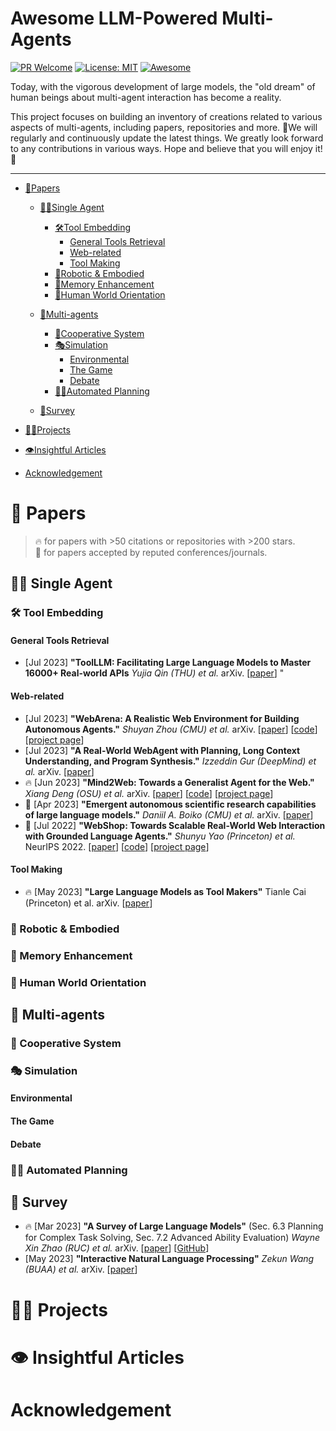 # Awesome LLM-Powered Multi-Agents

[![PR Welcome](https://img.shields.io/badge/PRs-welcome-brightgreen)](https://github.com/xinminghou2002/awesome-llm-powered-multi-agents/pulls)
[![License: MIT](https://img.shields.io/badge/License-MIT-yellow.svg)](LICENSE)
[![Awesome](https://awesome.re/badge.svg)](https://awesome.re)

Today, with the vigorous development of large models, the "old dream" of human beings about multi-agent interaction has become a reality. 

This project focuses on building an inventory of creations related to various aspects of multi-agents, including papers, repositories and more. 🌟We will regularly and continuously update the latest things.
We greatly look forward to any contributions in various ways. Hope and believe that you will enjoy it! 💫

---

- [📁Papers](#-papers)
  - [‍👨‍💻Single Agent](#-single-agent)
      - [🛠️Tool Embedding](#-tool-embedding)
        - [General Tools Retrieval](#general-tools-retrieval)
        - [Web-related](#web-related)
        - [Tool Making](#tool-making)
      - [🦾Robotic & Embodied](#-robotic--embodied)
      - [🐬Memory Enhancement](#-memory-enhancement)
      - [🎩Human World Orientation](#-human-world-orientation)

  - [👫Multi-agents](#-multi-agents)
      - [🤝Cooperative System](#-cooperative-system)
      - [🎭Simulation](#-simulation)
         - [Environmental](#environmental)
         - [The Game](#the-game)
         - [Debate](#debate)
      - [🧑‍🏫Automated Planning](#-automated-planning)
  - [📖Survey](#-survey)
- [🏄‍♂️Projects](#-projects)

- [👁️Insightful Articles](#-insightful-articles)
- [Acknowledgement](#acknowledgement)

# 📁 Papers

> 🔥 for papers with >50 citations or repositories with >200 stars.\
> 📖 for papers accepted by reputed conferences/journals.


## 👨‍💻 Single Agent
### 🛠️ Tool Embedding
#### General Tools Retrieval
- [Jul 2023] **"ToolLLM: Facilitating Large Language Models to Master 16000+ Real-world APIs** _Yujia Qin (THU) et al._ arXiv. [[paper](https://arxiv.org/abs/2307.16789)]
"
#### Web-related

- [Jul 2023] **"WebArena: A Realistic Web Environment for Building Autonomous Agents."** _Shuyan Zhou (CMU) et al._ arXiv. [[paper](https://arxiv.org/abs/2307.13854)] [[code](https://github.com/web-arena-x/webarena)] [[project page](https://webarena.dev)]
- [Jul 2023] **"A Real-World WebAgent with Planning, Long Context Understanding, and Program Synthesis."** _Izzeddin Gur (DeepMind) et al._ arXiv. [[paper](https://arxiv.org/abs/2307.12856)]
- 🔥 [Jun 2023] **"Mind2Web: Towards a Generalist Agent for the Web."** _Xiang Deng (OSU) et al._ arXiv. [[paper](https://arxiv.org/abs/2306.06070)] [[code](https://github.com/OSU-NLP-Group/Mind2Web)] [[project page](https://osu-nlp-group.github.io/Mind2Web)]
- 📖 [Apr 2023] **"Emergent autonomous scientific research capabilities of large language models."** _Daniil A. Boiko (CMU) et al._ arXiv. [[paper](https://arxiv.org/abs/2304.05332)]
- 📖 [Jul 2022] **"WebShop: Towards Scalable Real-World Web Interaction with Grounded Language Agents."** _Shunyu Yao (Princeton) et al._ NeurIPS 2022. [[paper](https://arxiv.org/abs/2207.01206)] [[code](https://github.com/princeton-nlp/WebShop)] [[project page](https://webshop-pnlp.github.io)]

#### Tool Making
- 🔥 [May 2023] **"Large Language Models as Tool Makers"** Tianle Cai (Princeton) et al. arXiv. [[paper](https://arxiv.org/abs/2305.17126)]

### 🦾 Robotic & Embodied
### 🐬 Memory Enhancement
### 🎩 Human World Orientation

## 👫 Multi-agents
### 🤝 Cooperative System
### 🎭 Simulation
#### Environmental
#### The Game
#### Debate
### 🧑‍🏫 Automated Planning


## 📖 Survey
- 🔥 [Mar 2023] **"A Survey of Large Language Models"** (Sec. 6.3 Planning for Complex Task Solving, Sec. 7.2 Advanced Ability Evaluation) _Wayne Xin Zhao (RUC) et al._ arXiv. [[paper](https://arxiv.org/abs/2303.18223)] [[GitHub](https://github.com/RUCAIBox/LLMSurvey)]
- [May 2023] **"Interactive Natural Language Processing"** _Zekun Wang (BUAA) et al._ arXiv. [[paper](https://arxiv.org/abs/2305.13246)]


# 🏄‍♂️ Projects

# 👁️ Insightful Articles

# Acknowledgement